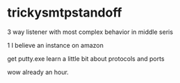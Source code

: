 trickysmtpstandoff
==================

3 way listener with most complex behavior in middle seris

1 I believe an instance on amazon

get putty.exe learn a little bit about protocols and ports

wow already an hour.
